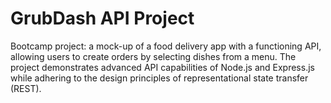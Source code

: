 # GrubDash API Project

Bootcamp project: a mock-up of a food delivery app with a functioning API, allowing users to create orders by selecting dishes from a menu.
The project demonstrates advanced API capabilities of Node.js and Express.js while adhering to the design principles of representational state transfer (REST).
